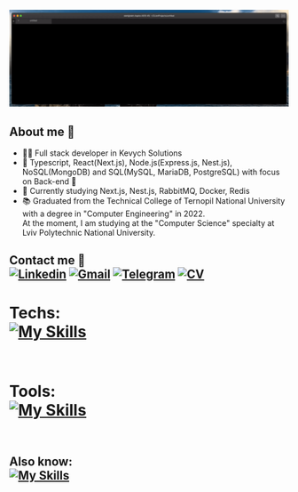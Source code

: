 ![](https://github.com/OlehKozii/OlehKozii/blob/main/Welcome.gif)<br />

<!-- ## <ins><b>❗️❗️:briefcase: Currently looking for a Full stack/Back-end/Front-end developer job❗️❗️</b></ins> -->
## About me 👋 <br />
- :man_technologist: Full stack developer in Kevych Solutions
- :rocket: Typescript, React(Next.js), Node.js(Express.js, Nest.js), NoSQL(MongoDB) and SQL(MySQL, MariaDB, PostgreSQL) with focus on Back-end :dizzy:<br />
- 🔎 Currently studying Next.js, Nest.js, RabbitMQ, Docker, Redis<br />
- :books: Graduated from the Technical College of Ternopil National University with a degree in "Computer Engineering" in 2022.<br />
At the moment, I am studying at the "Computer Science" specialty at Lviv Polytechnic National University.
## Contact me :iphone: <br />[![Linkedin](https://img.shields.io/badge/LinkedIn-0077B5?style=for-the-badge&logo=linkedin&logoColor=white)](https://www.linkedin.com/in/oleh-kozii-239916251/) [![Gmail](https://img.shields.io/badge/Gmail-D14836?style=for-the-badge&logo=gmail&logoColor=white)](mailto:ukraine2342@gmail.com) [![Telegram](https://img.shields.io/badge/Telegram-2CA5E0?style=for-the-badge&logo=telegram&logoColor=white)](https://t.me/OlehProg) [![CV](https://img.shields.io/badge/bio.link-000000%7D?style=for-the-badge&logo=biolink&logoColor=white)](https://drive.google.com/file/d/1X3IAFBPC0uv-lvRU-jAIC2fo9teOuRO5/view?usp=sharing)<br />

# Techs:<br /> [![My Skills](https://skillicons.dev/icons?i=js,ts,react,sass,nodejs,express,nestjs,mongodb,postgres&theme=dark)](https://github.com/OlehKozii)<br /><br />

# Tools:<br /> [![My Skills](https://skillicons.dev/icons?i=linux,git,postman,docker,heroku,figma&theme=dark)](https://github.com/OlehKozii)<br /><br />

## Also know:<br /> [![My Skills](https://skillicons.dev/icons?i=cpp,cs,java,py&theme=dark)](https://github.com/OlehKozii)





